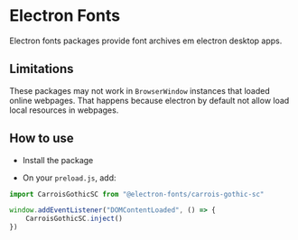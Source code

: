 # Electron Fonts

Electron fonts packages provide font archives em electron desktop apps.

## Limitations

These packages may not work in `BrowserWindow` instances that loaded online webpages. That happens because electron by default not allow load local resources in webpages.

## How to use

* Install the package

* On your `preload.js`, add:

```ts
import CarroisGothicSC from "@electron-fonts/carrois-gothic-sc"

window.addEventListener("DOMContentLoaded", () => {
    CarroisGothicSC.inject()
})
```